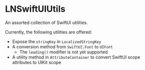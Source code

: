 # LNSwiftUIUtils
An assorted collection of SwiftUI utilities.

Currently, the following utilities are offered:

- Expose the `stringKey` in `LocalizedStringKey`
- A conversion method from `SwiftUI.Font` to `UIFont`
  - The `leading()` modifier is not yet supported
- A utility method in `AttributeContainer` to convert SwiftUI scope attributes to UIKit scope
